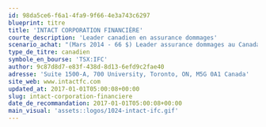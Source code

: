 ```yaml
---
id: 98da5ce6-f6a1-4fa9-9f66-4e3a743c6297
blueprint: titre
title: 'INTACT CORPORATION FINANCIÈRE'
courte_description: 'Leader canadien en assurance dommages'
scenario_achat: "(Mars 2014 - 66 $) Leader assurance dommages au Canada avec une part de marché de 17 %. Marché fragmenté permet à Intact d'être constamment plus rentable pour trois raisons : plus importante base de données permet de mieux gérer les risques, nombre de réparations permet de signer des ententes intéressantes avec les garages et les constructeurs et économies d'échelle dans l'achat de pièces d'auto. Titre sous faiblesse suite à plusieurs catastrophes naturelles en 2013. Vaut une prime par rapport aux autres sociétés d'assurance mais escompte par rapport au reste du marché."
type_de_titre: canadien
symbole_en_bourse: 'TSX:IFC'
author: 9c87d8d7-e83f-438d-8d13-6efd9c2fae40
adresse: 'Suite 1500-A, 700 University, Toronto, ON, M5G 0A1 Canada'
site_web: www.intactfc.com
updated_at: 2017-01-01T05:00:08+00:00
slug: intact-corporation-financiere
date_de_recommandation: 2017-01-01T05:00:08+00:00
main_visual: 'assets::logos/1024-intact-ifc.gif'
---
```

